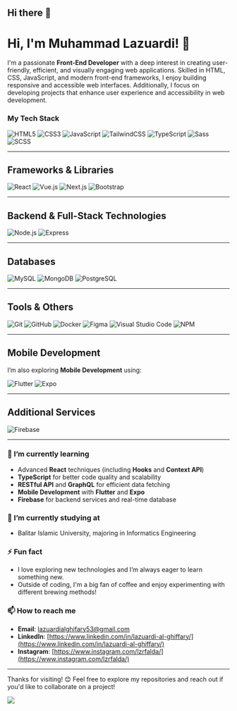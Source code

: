 ## Hi there 👋

<!--
**lzrada/lzrada** is a ✨ _special_ ✨ repository because its `README.md` (this file) appears on your GitHub profile.

Here are some ideas to get you started:

- 🔭 I’m currently working on ...
- 🌱 I’m currently learning ...
- 👯 I’m looking to collaborate on ...
- 🤔 I’m looking for help with ...
- 💬 Ask me about ...
- 📫 How to reach me: ...
- 😄 Pronouns: ...
- ⚡ Fun fact: ...
-->

# Hi, I'm Muhammad Lazuardi! 👋

I'm a passionate **Front-End Developer** with a deep interest in creating user-friendly, efficient, and visually engaging web applications. Skilled in HTML, CSS, JavaScript, and modern front-end frameworks, I enjoy building responsive and accessible web interfaces. Additionally, I focus on developing projects that enhance user experience and accessibility in web development.

### My Tech Stack

![HTML5](https://img.shields.io/badge/-HTML5-E34F26?logo=html5&logoColor=white)
![CSS3](https://img.shields.io/badge/-CSS3-1572B6?logo=css3&logoColor=white)
![JavaScript](https://img.shields.io/badge/-JavaScript-F7DF1E?logo=javascript&logoColor=black)
![TailwindCSS](https://img.shields.io/badge/-TailwindCSS-38B2AC?logo=tailwind-css&logoColor=white)
![TypeScript](https://img.shields.io/badge/-TypeScript-3178C6?logo=typescript&logoColor=white)
![Sass](https://img.shields.io/badge/-Sass-CC6699?logo=sass&logoColor=white)
![SCSS](https://img.shields.io/badge/-SCSS-CC6699?logo=sass&logoColor=white)

---

## Frameworks & Libraries

![React](https://img.shields.io/badge/-React-61DAFB?logo=react&logoColor=black)
![Vue.js](https://img.shields.io/badge/-Vue.js-4FC08D?logo=vue-dot-js&logoColor=white)
![Next.js](https://img.shields.io/badge/-Next.js-000000?logo=next-dot-js&logoColor=white)
![Bootstrap](https://img.shields.io/badge/-Bootstrap-7952B3?logo=bootstrap&logoColor=white)

---

## Backend & Full-Stack Technologies

![Node.js](https://img.shields.io/badge/-Node.js-339933?logo=node-dot-js&logoColor=white)
![Express](https://img.shields.io/badge/-Express-000000?logo=express&logoColor=white)

---

## Databases

![MySQL](https://img.shields.io/badge/-MySQL-4479A1?logo=mysql&logoColor=white)
![MongoDB](https://img.shields.io/badge/-MongoDB-47A248?logo=mongodb&logoColor=white)
![PostgreSQL](https://img.shields.io/badge/-PostgreSQL-336791?logo=postgresql&logoColor=white)

---

## Tools & Others

![Git](https://img.shields.io/badge/-Git-F05032?logo=git&logoColor=white)
![GitHub](https://img.shields.io/badge/-GitHub-181717?logo=github&logoColor=white)
![Docker](https://img.shields.io/badge/-Docker-2496ED?logo=docker&logoColor=white)
![Figma](https://img.shields.io/badge/-Figma-F24E1E?logo=figma&logoColor=white)
![Visual Studio Code](https://img.shields.io/badge/-VS%20Code-007ACC?logo=visual-studio-code&logoColor=white)
![NPM](https://img.shields.io/badge/-NPM-CB3837?logo=npm&logoColor=white)

---

## Mobile Development

I’m also exploring **Mobile Development** using:
  
![Flutter](https://img.shields.io/badge/-Flutter-02569B?logo=flutter&logoColor=white)
![Expo](https://img.shields.io/badge/-Expo-000000?logo=expo&logoColor=white)

---

## Additional Services

![Firebase](https://img.shields.io/badge/-Firebase-FFCA28?logo=firebase&logoColor=black)

---

### 🌱 I’m currently learning

- Advanced **React** techniques (including **Hooks** and **Context API**)
- **TypeScript** for better code quality and scalability
- **RESTful API** and **GraphQL** for efficient data fetching
- **Mobile Development** with **Flutter** and **Expo**
- **Firebase** for backend services and real-time database

### 🔭 I’m currently studying at

- Balitar Islamic University, majoring in Informatics Engineering

### ⚡ Fun fact

- I love exploring new technologies and I’m always eager to learn something new.  
- Outside of coding, I'm a big fan of coffee and enjoy experimenting with different brewing methods!

### 📫 How to reach me

- **Email**: [lazuardialghifary53@gmail.com](mailto:lazuardialghifary53@gmail.com)
- **LinkedIn**: [https://www.linkedin.com/in/lazuardi-al-ghiffary/](https://www.linkedin.com/in/lazuardi-al-ghiffary/)
- **Instagram**: [https://www.instagram.com/lzrfalda/](https://www.instagram.com/lzrfalda/)

---

Thanks for visiting! 😊 Feel free to explore my repositories and reach out if you'd like to collaborate on a project!

[![](https://visitcount.itsvg.in/api?id=lazzghi&label=Profile%20Views&color=12&icon=5&pretty=false)](https://visitcount.itsvg.in)
